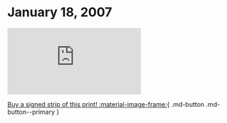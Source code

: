 # January 18, 2007

![](https://www.achewood.com/comic.php?date=01182007)

[Buy a signed strip of this print! :material-image-frame:](https://achewood-holiday-pop-up.myshopify.com/products/strip#01182007){ .md-button .md-button--primary }
